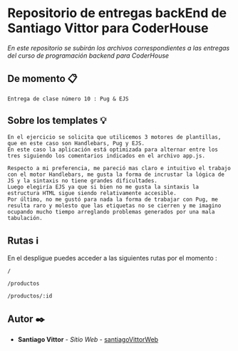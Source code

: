 # Repositorio de entregas backEnd de Santiago Vittor para CoderHouse

_En este repositorio se subirán los archivos correspondientes a las entregas del curso de programación backend para CoderHouse_

## De momento 📋

```
Entrega de clase número 10 : Pug & EJS 
```

## Sobre los templates 💡

```
En el ejercicio se solicita que utilicemos 3 motores de plantillas, que en este caso son Handlebars, Pug y EJS.
En este caso la aplicación está optimizada para alternar entre los tres siguiendo los comentarios indicados en el archivo app.js.
```
```
Respecto a mi preferencia, me pareció mas claro e intuitivo el trabajo con el motor Handlebars, me gusta la forma de incrustar la lógica de JS y la sintaxis no tiene grandes dificultades.
Luego elegiría EJS ya que si bien no me gusta la sintaxis la estructura HTML sigue siendo relativamente accesible.
Por último, no me gustó para nada la forma de trabajar con Pug, me resulta raro y molesto que las etiquetas no se cierren y me imagino ocupando mucho tiempo arreglando problemas generados por una mala tabulación.
```

## Rutas ℹ️


En el despligue puedes acceder a las siguientes rutas por el momento : 
```
/
```
```
/productos
```
```
/productos/:id
```

## Autor ✒️

* **Santiago Vittor** - *Sitio Web* - [santiagoVittorWeb](https://santiagovittorweb.vercel.app/)
